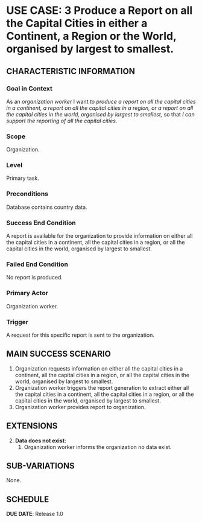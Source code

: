 # USE CASE: 3 Produce a Report on all the Capital Cities in either a Continent, a  Region or the World, organised by largest to smallest.

## CHARACTERISTIC INFORMATION

### Goal in Context

As an *organization worker* I want *to produce a report on all the capital cities in a continent, a report on all the capital cities in a region, or a report on all the capital cities in the world, organised by largest to smallest,* so that *I can support the reporting of all the capital cities.*

### Scope

Organization.

### Level

Primary task.

### Preconditions

Database contains country data.

### Success End Condition

A report is available for the organization to provide information on either all the capital cities in a continent, all the capital cities in a region, or all the capital cities in the world, organised by largest to smallest.

### Failed End Condition

No report is produced.

### Primary Actor

Organization worker.

### Trigger

A request for this specific report is sent to the organization.

## MAIN SUCCESS SCENARIO

1. Organization requests information on either all the capital cities in a continent, all the capital cities in a region, or all the capital cities in the world, organised by largest to smallest.
2. Organization worker triggers the report generation to extract either all the capital cities in a continent, all the capital cities in a region, or all the capital cities in the world, organised by largest to smallest.
3. Organization worker provides report to organization.

## EXTENSIONS

2. **Data does not exist**:
    1. Organization worker informs the organization no data exist.

## SUB-VARIATIONS

None.

## SCHEDULE

**DUE DATE**: Release 1.0